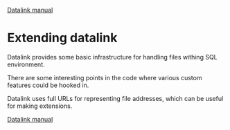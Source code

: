 [Datalink manual](README.md)

Extending datalink
==================

Datalink provides some basic infrastructure for handling files withing SQL environment.

There are some interesting points in the code where various custom features could be hooked in.

Datalink uses full URLs for representing file addresses, which can be useful for making extensions.


[Datalink manual](README.md)


